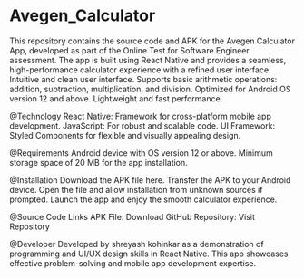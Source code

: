 # Avegen_Calculator
This repository contains the source code and APK for the Avegen Calculator App, developed as part of the Online Test for Software Engineer assessment. The app is built using React Native and provides a seamless, high-performance calculator experience with a refined user interface.
Intuitive and clean user interface. Supports basic arithmetic operations: addition, subtraction, multiplication, and division. Optimized for Android OS version 12 and above. Lightweight and fast performance.

@Technology
React Native: Framework for cross-platform mobile app development. JavaScript: For robust and scalable code. UI Framework: Styled Components for flexible and visually appealing design.

@Requirements
Android device with OS version 12 or above. Minimum storage space of 20 MB for the app installation.

@Installation
Download the APK file here. Transfer the APK to your Android device. Open the file and allow installation from unknown sources if prompted. Launch the app and enjoy the smooth calculator experience.

@Source Code Links
APK File: Download GitHub Repository: Visit Repository

@Developer
Developed by shreyash kohinkar as a demonstration of programming and UI/UX design skills in React Native. This app showcases effective problem-solving and mobile app development expertise.
